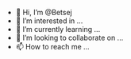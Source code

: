 - 👋 Hi, I’m @Betsej
- 👀 I’m interested in ...
- 🌱 I’m currently learning ...
- 💞️ I’m looking to collaborate on ...
- 📫 How to reach me ...

<!---
Betsej/Betsej is a ✨ special ✨ repository because its `README.md` (this file) appears on your GitHub profile.
You can click the Preview link to take a look at your changes.
--->
